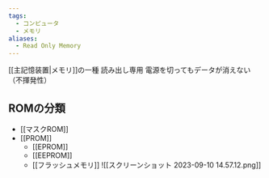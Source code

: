 ```yaml
---
tags:
  - コンピュータ
  - メモリ
aliases:
  - Read Only Memory
---
```

[[主記憶装置|メモリ]]の一種
読み出し専用
電源を切ってもデータが消えない（不揮発性）

## ROMの分類
- [[マスクROM]]
- [[PROM]]
	- [[EPROM]]
	- [[EEPROM]]
	- [[フラッシュメモリ]]
![[スクリーンショット 2023-09-10 14.57.12.png]]